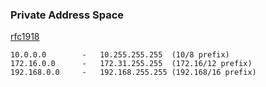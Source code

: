 ### Private Address Space

[rfc1918](https://datatracker.ietf.org/doc/html/rfc1918)

```
10.0.0.0        -   10.255.255.255  (10/8 prefix)
172.16.0.0      -   172.31.255.255  (172.16/12 prefix)
192.168.0.0     -   192.168.255.255 (192.168/16 prefix)
```

